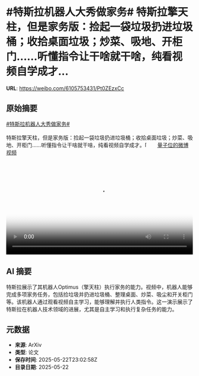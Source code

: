 # #特斯拉机器人大秀做家务# 特斯拉擎天柱，但是家务版：捡起一袋垃圾扔进垃圾桶；收拾桌面垃圾；炒菜、吸地、开柜门……听懂指令让干啥就干啥，纯看视频自学成才...

**URL**: https://weibo.com/6105753431/Pt0ZEzxCc

## 原始摘要

<a href="https://m.weibo.cn/search?containerid=231522type%3D1%26t%3D10%26q%3D%23%E7%89%B9%E6%96%AF%E6%8B%89%E6%9C%BA%E5%99%A8%E4%BA%BA%E5%A4%A7%E7%A7%80%E5%81%9A%E5%AE%B6%E5%8A%A1%23&amp;extparam=%23%E7%89%B9%E6%96%AF%E6%8B%89%E6%9C%BA%E5%99%A8%E4%BA%BA%E5%A4%A7%E7%A7%80%E5%81%9A%E5%AE%B6%E5%8A%A1%23" data-hide=""><span class="surl-text">#特斯拉机器人大秀做家务#</span></a> <br><br>特斯拉擎天柱，但是家务版：捡起一袋垃圾扔进垃圾桶；收拾桌面垃圾；炒菜、吸地、开柜门……听懂指令让干啥就干啥，纯看视频自学成才。<span class="url-icon"><img alt="[并不简单]" src="https://h5.sinaimg.cn/m/emoticon/icon/default/d_bingbujiandan-9955880b30.png" style="width:1em; height:1em;" referrerpolicy="no-referrer"></span> <a href="https://video.weibo.com/show?fid=1034:5169150411341833" data-hide=""><span class="url-icon"><img style="width: 1rem;height: 1rem" src="https://h5.sinaimg.cn/upload/2015/09/25/3/timeline_card_small_video_default.png" referrerpolicy="no-referrer"></span><span class="surl-text">量子位的微博视频</span></a> <br clear="both"><div style="clear: both"></div><video controls="controls" poster="https://tvax2.sinaimg.cn/orj480/006Fd7o3ly1i1odu5h7krj30u01hc0y9.jpg" style="width: 100%"><source src="https://f.video.weibocdn.com/o0/umsYJjiOlx08orGgtuBW01041200c7lA0E010.mp4?label=mp4_720p&amp;template=720x1280.24.0&amp;ori=0&amp;ps=1CwnkDw1GXwCQx&amp;Expires=1747958419&amp;ssig=0a5ANcfHjJ&amp;KID=unistore,video"><source src="https://f.video.weibocdn.com/o0/0vedMQYClx08orGg7l4A010412007try0E010.mp4?label=mp4_hd&amp;template=540x960.24.0&amp;ori=0&amp;ps=1CwnkDw1GXwCQx&amp;Expires=1747958419&amp;ssig=gOEdFqdK%2Bv&amp;KID=unistore,video"><source src="https://f.video.weibocdn.com/o0/X0QQFEu6lx08orGgHmA8010412004dgs0E010.mp4?label=mp4_ld&amp;template=360x640.24.0&amp;ori=0&amp;ps=1CwnkDw1GXwCQx&amp;Expires=1747958419&amp;ssig=RMIiAOyuwK&amp;KID=unistore,video"><p>视频无法显示，请前往<a href="https://video.weibo.com/show?fid=1034%3A5169150411341833" target="_blank" rel="noopener noreferrer">微博视频</a>观看。</p></video>

## AI 摘要

特斯拉展示了其机器人Optimus（擎天柱）执行家务的能力。视频中，机器人能够完成多项家务任务，包括捡垃圾并扔进垃圾桶、整理桌面、炒菜、吸尘和开关柜门等。该机器人通过观看视频自主学习，能够理解并执行人类指令。这一演示展示了特斯拉在机器人技术领域的进展，尤其是自主学习和执行复杂任务的能力。

## 元数据

- **来源**: ArXiv
- **类型**: 论文
- **保存时间**: 2025-05-22T23:02:58Z
- **目录日期**: 2025-05-22
